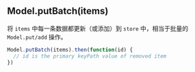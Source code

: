## Model.putBatch(items)

将 `items` 中每一条数据都更新（或添加）到 `store` 中，相当于批量的 `Model.put/add` 操作。

```javascript
Model.putBatch(items).then(function(id) {
  // id is the primary keyPath value of removed item
})
```